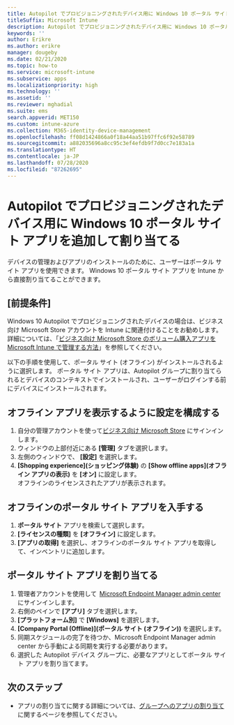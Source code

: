 ```yaml
---
title: Autopilot でプロビジョニングされたデバイス用に Windows 10 ポータル サイト アプリを追加して割り当てる
titleSuffix: Microsoft Intune
description: Autopilot でプロビジョニングされたデバイス用に Windows 10 ポータル サイト アプリを Intune に追加して割り当てる
keywords: ''
author: Erikre
ms.author: erikre
manager: dougeby
ms.date: 02/21/2020
ms.topic: how-to
ms.service: microsoft-intune
ms.subservice: apps
ms.localizationpriority: high
ms.technology: ''
ms.assetid: ''
ms.reviewer: mghadial
ms.suite: ems
search.appverid: MET150
ms.custom: intune-azure
ms.collection: M365-identity-device-management
ms.openlocfilehash: ff08d1424866a0f18a44aa51b97ffc6f92e58789
ms.sourcegitcommit: a882035696a8cc95c3ef4efdb9f7d0cc7e183a1a
ms.translationtype: HT
ms.contentlocale: ja-JP
ms.lasthandoff: 07/28/2020
ms.locfileid: "87262695"
---
```

# <a name="add-and-assign-the-windows-10-company-portal-app-for-autopilot-provisioned-devices"></a>Autopilot でプロビジョニングされたデバイス用に Windows 10 ポータル サイト アプリを追加して割り当てる

デバイスの管理およびアプリのインストールのために、ユーザーはポータル サイト アプリを使用できます。 Windows 10 ポータル サイト アプリを Intune から直接割り当てることができます。 

## <a name="prerequisites"></a>[前提条件]

Windows 10 Autopilot でプロビジョニングされたデバイスの場合は、ビジネス向け Microsoft Store アカウントを Intune に関連付けることをお勧めします。 詳細については、「[ビジネス向け Microsoft Store のボリューム購入アプリを Microsoft Intune で管理する方法](windows-store-for-business.md)」を参照してください。

以下の手順を使用して、ポータル サイト (オフライン) がインストールされるように選択します。 ポータル サイト アプリは、Autopilot グループに割り当てられるとデバイスのコンテキストでインストールされ、ユーザーがログインする前にデバイスにインストールされます。 

## <a name="configure-settings-to-show-offline-app"></a>オフライン アプリを表示するように設定を構成する

1. 自分の管理アカウントを使って[ビジネス向け Microsoft Store](https://www.microsoft.com/business-store) にサインインします。
2. ウィンドウの上部付近にある **[管理]** タブを選択します。
3. 左側のウィンドウで、 **[設定]** を選択します。
4. **[Shopping experience]\(ショッピング体験\)** の **[Show offline apps]\(オフライン アプリの表示\)** を **[オン]** に設定します。  
    オフラインのライセンスされたアプリが表示されます。

## <a name="get-the-offline-company-portal-app"></a>オフラインのポータル サイト アプリを入手する

1. **ポータル サイト** アプリを検索して選択します。
2. **[ライセンスの種類]** を **[オフライン]** に設定します。
3. **[アプリの取得]** を選択し、オフラインのポータル サイト アプリを取得して、インベントリに追加します。

## <a name="assign-the-company-portal-app"></a>ポータル サイト アプリを割り当てる

1. 管理者アカウントを使用して  [Microsoft Endpoint Manager admin center](https://go.microsoft.com/fwlink/?linkid=2109431)  にサインインします。 
2. 右側のペインで **[アプリ]** タブを選択します。
3. **[プラットフォーム別]** で **[Windows]** を選択します。
4. **[Company Portal (Offline)]\(ポータル サイト (オフライン)\)** を選択します。
5. 同期スケジュールの完了を待つか、Microsoft Endpoint Manager admin center から手動による同期を実行する必要があります。
6. 選択した Autopilot デバイス グループに、必要なアプリとしてポータル サイト アプリを割り当てます。

## <a name="next-steps"></a>次のステップ

- アプリの割り当てに関する詳細については、[グループへのアプリの割り当て](apps-deploy.md)に関するページを参照してください。

